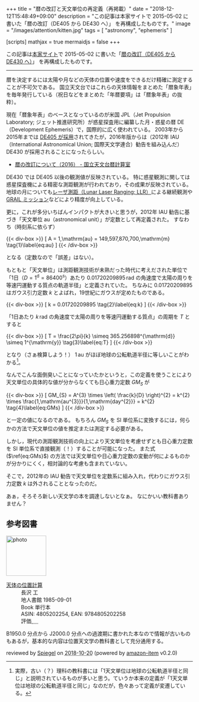 +++
title = "暦の改訂と天文単位の再定義（再掲載）"
date = "2018-12-12T15:48:49+09:00"
description = "この記事は本家サイトで 2015-05-02 に書いた「暦の改訂（DE405 から DE430 へ）」 を再構成したものです。"
image = "/images/attention/kitten.jpg"
tags = [ "astronomy", "ephemeris" ]

[scripts]
  mathjax = true
  mermaidjs = false
+++

この記事は[本家サイト](https://baldanders.info/ "Baldanders.info")で 2015-05-02 に書いた「[暦の改訂（DE405 から DE430 へ）](https://baldanders.info/blog/000840/)」 を再構成したものです。

----

暦を決定するには太陽や月などの天体の位置や速度をできるだけ精確に測定することが不可欠である。
国立天文台ではこれらの天体情報をまとめた「暦象年表」を毎年発行している（祝日などをまとめた「年暦要項」は「暦象年表」の抜粋）。

現在「暦象年表」のベースとなっているのが米国 JPL（Jet Propulsion Laboratory; ジェット推進研究所）が惑星探査用に編纂した月・惑星の暦 DE（Development Ephemeris）で，国際的に広く使われている。
2003年から2015年までは [DE405 が採用](http://eco.mtk.nao.ac.jp/koyomi/topics/html/topics2003.html "暦の改訂について（2003） - 国立天文台暦計算室")されてきたが，2016年版からは（2012年 IAU（International Astronomical Union; 国際天文学連合）勧告を組み込んだ） DE430 が採用されることになったらしい。

- [暦の改訂について（2016） - 国立天文台暦計算室](http://eco.mtk.nao.ac.jp/koyomi/topics/html/topics2016_1.html)

DE430 では DE405 以後の観測値が反映されている。
特に惑星観測に関しては惑星探査機による精密な測距観測が行われており，その成果が反映されている。
地球の月についても[レーザ測距（Lunar Laser Ranging; LLR）](http://ja.wikipedia.org/wiki/%E6%9C%88%E3%83%AC%E3%83%BC%E3%82%B6%E3%83%BC%E6%B8%AC%E8%B7%9D%E5%AE%9F%E9%A8%93 "月レーザー測距実験 - Wikipedia")による継続観測や [GRAIL ミッション](http://ja.wikipedia.org/wiki/GRAIL "GRAIL - Wikipedia")などにより精度が向上している。

更に，これが多分いちばんインパクトが大きいと思うが，2012年 IAU 勧告に基づき「天文単位 $\mathrm{au}$（astronomical unit）」が定数として再定義された。
すなわち（時刻系に依らず）

{{< div-box >}}
\[
  A = 1\,\mathrm{au} = 149,597,870,700\,\mathrm{m}
  \tag{1}\label{eq:au}
\]
{{< /div-box >}}

となる（定数なので「誤差」はない）。

もともと「天文単位」は測距観測技術が未熟だった時代に考えだされた単位で「1日（$D=1^{\mathrm{d}}=86400^{\mathrm{s}}$）あたり $0.01720209895\,\mathrm{rad}$ の角速度で太陽の周りを等速円運動する質点の軌道半径」と定義されていた。
ちなみに $0.01720209895$ はガウス引力定数 $k$ とよばれ，19世紀にガウスが定めたものである。

{{< div-box >}}
\[
  k = 0.01720209895
  \tag{2}\label{eq:k}
\]
{{< /div-box >}}

「1日あたり $k\,\mathrm{rad}$ の角速度で太陽の周りを等速円運動する質点」の周期を $T$ とすると

{{< div-box >}}
\[
  T = \frac{2\pi}{k} \simeq 365.256898^{\mathrm{d}} \simeq 1^{\mathrm{y}}
  \tag{3}\label{eq:T}
\]
{{< /div-box >}}

となり（さぁ検算しよう！） $1\,\mathrm{au}$ がほぼ地球の公転軌道半径に等しいことがわかる[^au1]。

[^au1]: 実際，古い（？）理科の教科書には「1天文単位は地球の公転軌道半径と同じ」と説明されているものが多いと思う。ていうか本来の定義が「1天文単位は地球の公転軌道半径と同じ」なのだが，色々あって定義が変遷している。

なんでこんな面倒臭いことになっていたかというと，この定義を使うことにより天文単位の具体的な値が分からなくても日心重力定数 $GM_{S}$ が

{{< div-box >}}
\[
  GM_{S} = A^{3} \times \left( \frac{k}{D} \right)^{2} = k^{2} \times \frac{1\,\mathrm{au^{3}}}{1\,\mathrm{day^{2}}} = k^{2}
  \tag{4}\label{eq:GMs}
\]
{{< /div-box >}}

と一定の値になるのである。
もちろん $GM_{S}$ を SI 単位系に変換するには，何らかの方法で天文単位の値を推定または測定する必要がある。

しかし，現代の測距観測技術の向上により天文単位を考慮せずとも日心重力定数を SI 単位系で直接観測（！）することが可能になった。
また式 ($\ref{eq:GMs}$) の方法では天文単位や日心重力定数の変動が何によるものかが分かりにくく，相対論的な考慮も含まれていない。

そこで，2012年の IAU 勧告で天文単位を定数系に組み入れ，代わりにガウス引力定数 $k$ は外されることとなったのだ。

あぁ，そろそろ新しい天文学の本を調達しないとなぁ。
なにかいい教科書ありません？

## 参考図書

<div class="hreview">
  <div class="photo"><a class="item url" href="https://www.amazon.co.jp/%E5%A4%A9%E4%BD%93%E3%81%AE%E4%BD%8D%E7%BD%AE%E8%A8%88%E7%AE%97-%E9%95%B7%E6%B2%A2-%E5%B7%A5/dp/4805202254?SubscriptionId=AKIAJYVUJ3DMTLAECTHA&tag=baldandersinf-22&linkCode=xm2&camp=2025&creative=165953&creativeASIN=4805202254"><img src="https://images-fe.ssl-images-amazon.com/images/I/51mQCyP04rL._SL160_.jpg" width="108" alt="photo"></a></div>
  <dl class="fn">
    <dt><a href="https://www.amazon.co.jp/%E5%A4%A9%E4%BD%93%E3%81%AE%E4%BD%8D%E7%BD%AE%E8%A8%88%E7%AE%97-%E9%95%B7%E6%B2%A2-%E5%B7%A5/dp/4805202254?SubscriptionId=AKIAJYVUJ3DMTLAECTHA&tag=baldandersinf-22&linkCode=xm2&camp=2025&creative=165953&creativeASIN=4805202254">天体の位置計算</a></dt>
	<dd>長沢 工</dd>
    <dd>地人書館 1985-09-01</dd>
    <dd>Book 単行本</dd>
    <dd>ASIN: 4805202254, EAN: 9784805202258</dd>
    <dd>評価<abbr class="rating fa-sm" title="4">&nbsp;<i class="fas fa-star"></i>&nbsp;<i class="fas fa-star"></i>&nbsp;<i class="fas fa-star"></i>&nbsp;<i class="fas fa-star"></i>&nbsp;<i class="far fa-star"></i></abbr></dd>
  </dl>
  <p class="description">B1950.0 分点から J2000.0 分点への過渡期に書かれた本なので情報が古いものもあるが，基本的な内容は位置天文学の教科書として充分通用する。</p>
  <p class="powered-by" >reviewed by <a href='#maker' class='reviewer'>Spiegel</a> on <abbr class="dtreviewed" title="2018-10-20">2018-10-20</abbr> (powered by <a href="https://github.com/spiegel-im-spiegel/amazon-item" >amazon-item</a> v0.2.0)</p>
</div>
